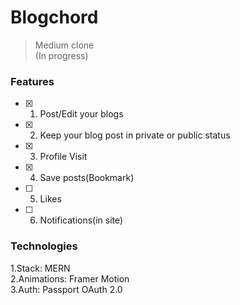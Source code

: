 # Blogchord

> Medium clone  
> (In progress)

### Features

- [x] 1. Post/Edit your blogs
- [x] 2. Keep your blog post in private or public status
- [x] 3. Profile Visit
- [x] 4. Save posts(Bookmark)
- [ ] 5. Likes
- [ ] 6. Notifications(in site)

### Technologies

1.Stack: MERN  
2.Animations: Framer Motion  
3.Auth: Passport OAuth 2.0
